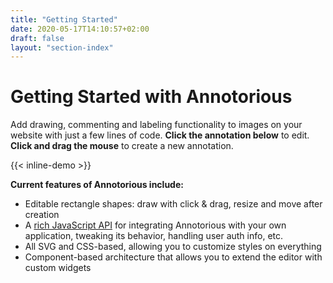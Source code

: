 ```yaml
---
title: "Getting Started"
date: 2020-05-17T14:10:57+02:00
draft: false
layout: "section-index"
---
```


# Getting Started with Annotorious

Add drawing, commenting and labeling functionality to images on your website with 
just a few lines of code. __Click the annotation below__ to edit. 
__Click and drag the mouse__ to create a new annotation.

{{< inline-demo >}}

__Current features of Annotorious include:__

- Editable rectangle shapes: draw with click & drag, resize and move after creation
- A [rich JavaScript API](#) for integrating Annotorious with your own application,
  tweaking its behavior, handling user auth info, etc.
- All SVG and CSS-based, allowing you to customize styles on everything 
- Component-based architecture that allows you to extend the editor with custom widgets



